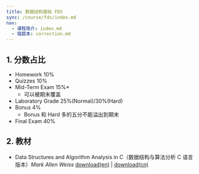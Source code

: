 ```yaml
---
title: 数据结构基础 FDS
sync: /course/fds/index.md
nav:
  - 课程简介: index.md
  - 错题本: correction.md
---
```


## 1. 分数占比

- Homework 10%
- Quizzes 10%
- Mid-Term Exam 15%*
	- 可以被期末覆盖
- Laboratory Grade 25%(Normal)/30%(Hard)
- Bonus 4%
	- Bonus 和 Hard 多的五分不能溢出到期末
- Final Exam 40%


## 2. 教材

- Data Structures and Algorithm Analysis in C（数据结构与算法分析 C 语言版本）*Mark Allen Weiss* [download(en)](https://pan.memset0.cn/Share/Textbooks/Data%20Structures%20and%20Algorithm%20Analysis%20in%20C,%20Second%20Edition%20-%20Mark%20Allen%20Weiss.pdf) | [download(cn)](https://pan.memset0.cn/Share/Textbooks/%E6%95%B0%E6%8D%AE%E7%BB%93%E6%9E%84%E4%B8%8E%E7%AE%97%E6%B3%95%E5%88%86%E6%9E%90%EF%BC%88C%E8%AF%AD%E8%A8%80%E6%8F%8F%E8%BF%B0%EF%BC%8C%E7%AC%AC%E4%BA%8C%E7%89%88%EF%BC%89%20-%20Mark%20Allen%20Weiss%20-%20%E6%9C%BA%E6%A2%B0%E5%B7%A5%E4%B8%9A%E5%87%BA%E7%89%88%E7%A4%BE.pdf)